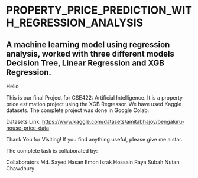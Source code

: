 # PROPERTY_PRICE_PREDICTION_WITH_REGRESSION_ANALYSIS
## A machine learning model using regression analysis, worked with three different models Decision Tree, Linear Regression and XGB Regression.
Hello

This is our final Project for CSE422: Artificial Intelligence. It is a property price estimation project using the XGB Regressor. We have used Kaggle datasets.
The complete project was done in Google Colab.


Datasets Link: https://www.kaggle.com/datasets/amitabhajoy/bengaluru-house-price-data

Thank You for Visiting! If you find anything useful, please give me a star.

The complete task is collaborated by:

Collaborators
Md. Sayed Hasan Emon
Israk Hossain
Raya Subah
Nutan Chawdhury
